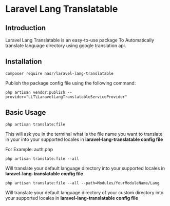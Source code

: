 # Laravel Lang Translatable


## Introduction

Laravel Lang Translatable is an easy-to-use package To Automatically translate language directory using google translation api.

## Installation

```
composer require nasr/laravel-lang-translatable
```

Publish the package config file using the following command:
```
php artisan vendor:publish --provider="LLT\LaravelLangTranslatableServiceProvider"
```

## Basic Usage

```
php artisan translate:file
```

This will ask you in the terminal what is the file name you want to translate in your into your supported locales in **laravel-lang-translatable config file**

For Example: auth.php

```
php artisan translate:file --all
```
Will translate your default language directory into your supported locales in **laravel-lang-translatable config file**

```
php artisan translate:file --all --path=Modules/YourModuleName/Lang
```

Will translate your default language directory of your custom directory into your supported locales in **laravel-lang-translatable config file**
